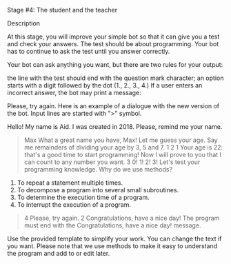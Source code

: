 Stage #4: The student and the teacher

Description

At this stage, you will improve your simple bot so that it can give you a test and check your answers. The test should be about programming. Your bot has to continue to ask the test until you answer correctly.

Your bot can ask anything you want, but there are two rules for your output:

the line with the test should end with the question mark character;
an option starts with a digit followed by the dot (1., 2., 3., 4.)
If a user enters an incorrect answer, the bot may print a message:

Please, try again.
Here is an example of a dialogue with the new version of the bot. Input lines are started with ">" symbol.

Hello! My name is Aid.
I was created in 2018.
Please, remind me your name.
> Max
What a great name you have, Max!
Let me guess your age.
Say me remainders of dividing your age by 3, 5 and 7.
> 1 2 1
Your age is 22: that's a good time to start programming!
Now I will prove to you that I can count to any number you want.
> 3
0!
1!
2!
3!
Let's test your programming knowledge.
Why do we use methods?
1. To repeat a statement multiple times.
2. To decompose a program into several small subroutines.
3. To determine the execution time of a program.
4. To interrupt the execution of a program.
> 4
Please, try again.
> 2
Congratulations, have a nice day!
The program must end with the Congratulations, have a nice day! message.

Use the provided template to simplify your work. You can change the text if you want. Please note that we use methods to make it easy to understand the program and add to or edit later.